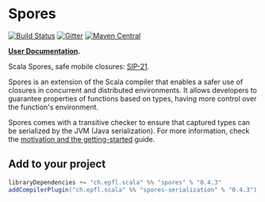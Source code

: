 # Spores

[![Build Status](https://platform-ci.scala-lang.org/api/badges/scalacenter/spores/status.svg)](https://platform-ci.scala-lang.org/scalacenter/spores)
[![Gitter](https://badges.gitter.im/scalacenter/spores.svg)](https://gitter.im/scalacenter/spores?utm_source=badge&utm_medium=badge&utm_campaign=pr-badge)
[![Maven Central](https://img.shields.io/maven-central/v/ch.epfl.scala/spores_2.11.svg)][search.maven]

**[User Documentation](http://scalacenter.github.io/spores/spores.html).**

Scala Spores, safe mobile closures: [SIP-21](http://docs.scala-lang.org/sips/pending/spores.html).
  
Spores is an extension of the Scala compiler that enables a safer use of closures
in concurrent and distributed environments. It allows developers to guarantee properties
of functions based on types, having more control over the function's environment.

Spores comes with a transitive checker to ensure that captured types can be
serialized by the JVM (Java serialization). For more information, check the
[motivation and the getting-started](java-serialization.md) guide.

## Add to your project

```scala
libraryDependencies += "ch.epfl.scala" %% "spores" % "0.4.3"
addCompilerPlugin("ch.epfl.scala" %% "spores-serialization" % "0.4.3")
```

[search.maven]: http://search.maven.org/#search|ga|1|ch.epfl.scala.spores
